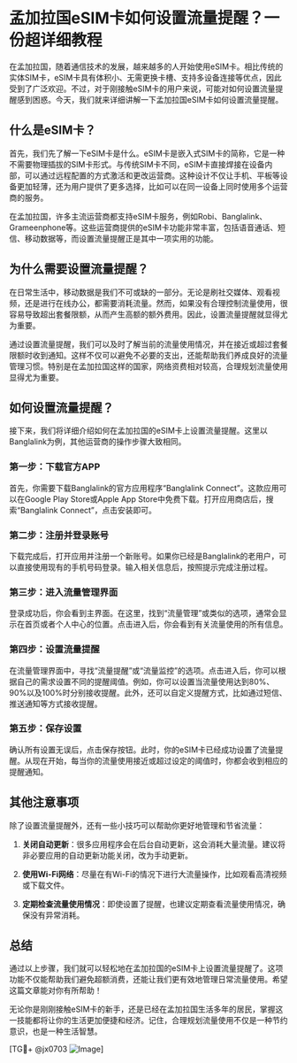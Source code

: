 # 孟加拉国eSIM卡如何设置流量提醒？一份超详细教程

在孟加拉国，随着通信技术的发展，越来越多的人开始使用eSIM卡。相比传统的实体SIM卡，eSIM卡具有体积小、无需更换卡槽、支持多设备连接等优点，因此受到了广泛欢迎。不过，对于刚接触eSIM卡的用户来说，可能对如何设置流量提醒感到困惑。今天，我们就来详细讲解一下孟加拉国eSIM卡如何设置流量提醒。

## 什么是eSIM卡？

首先，我们先了解一下eSIM卡是什么。eSIM卡是嵌入式SIM卡的简称，它是一种不需要物理插拔的SIM卡形式。与传统SIM卡不同，eSIM卡直接焊接在设备内部，可以通过远程配置的方式激活和更改运营商。这种设计不仅让手机、平板等设备更加轻薄，还为用户提供了更多选择，比如可以在同一设备上同时使用多个运营商的服务。

在孟加拉国，许多主流运营商都支持eSIM卡服务，例如Robi、Banglalink、Grameenphone等。这些运营商提供的eSIM卡功能非常丰富，包括语音通话、短信、移动数据等，而设置流量提醒正是其中一项实用的功能。

## 为什么需要设置流量提醒？

在日常生活中，移动数据是我们不可或缺的一部分。无论是刷社交媒体、观看视频，还是进行在线办公，都需要消耗流量。然而，如果没有合理控制流量使用，很容易导致超出套餐限额，从而产生高额的额外费用。因此，设置流量提醒就显得尤为重要。

通过设置流量提醒，我们可以及时了解当前的流量使用情况，并在接近或超过套餐限额时收到通知。这样不仅可以避免不必要的支出，还能帮助我们养成良好的流量管理习惯。特别是在孟加拉国这样的国家，网络资费相对较高，合理规划流量使用显得尤为重要。

## 如何设置流量提醒？

接下来，我们将详细介绍如何在孟加拉国的eSIM卡上设置流量提醒。这里以Banglalink为例，其他运营商的操作步骤大致相同。

### 第一步：下载官方APP

首先，你需要下载Banglalink的官方应用程序“Banglalink Connect”。这款应用可以在Google Play Store或Apple App Store中免费下载。打开应用商店后，搜索“Banglalink Connect”，点击安装即可。

### 第二步：注册并登录账号

下载完成后，打开应用并注册一个新账号。如果你已经是Banglalink的老用户，可以直接使用现有的手机号码登录。输入相关信息后，按照提示完成注册过程。

### 第三步：进入流量管理界面

登录成功后，你会看到主界面。在这里，找到“流量管理”或类似的选项，通常会显示在首页或者个人中心的位置。点击进入后，你会看到有关流量使用的所有信息。

### 第四步：设置流量提醒

在流量管理界面中，寻找“流量提醒”或“流量监控”的选项。点击进入后，你可以根据自己的需求设置不同的提醒阈值。例如，你可以设置当流量使用达到80%、90%以及100%时分别接收提醒。此外，还可以自定义提醒方式，比如通过短信、推送通知等方式接收提醒。

### 第五步：保存设置

确认所有设置无误后，点击保存按钮。此时，你的eSIM卡已经成功设置了流量提醒。从现在开始，每当你的流量使用接近或超过设定的阈值时，你都会收到相应的提醒通知。

## 其他注意事项

除了设置流量提醒外，还有一些小技巧可以帮助你更好地管理和节省流量：

1. **关闭自动更新**：很多应用程序会在后台自动更新，这会消耗大量流量。建议将非必要应用的自动更新功能关闭，改为手动更新。
   
2. **使用Wi-Fi网络**：尽量在有Wi-Fi的情况下进行大流量操作，比如观看高清视频或下载文件。

3. **定期检查流量使用情况**：即使设置了提醒，也建议定期查看流量使用情况，确保没有异常消耗。

## 总结

通过以上步骤，我们就可以轻松地在孟加拉国的eSIM卡上设置流量提醒了。这项功能不仅能帮助我们避免超额消费，还能让我们更有效地管理日常流量使用。希望这篇文章能对你有所帮助！

无论你是刚刚接触eSIM卡的新手，还是已经在孟加拉国生活多年的居民，掌握这一技能都将让你的生活更加便捷和经济。记住，合理规划流量使用不仅是一种节约意识，也是一种生活智慧。

[TG💪+ @jx0703 ![Image](https://github.com/user-attachments/assets/dbca1d08-cadb-493c-b0ec-ad6f7a83f270)]